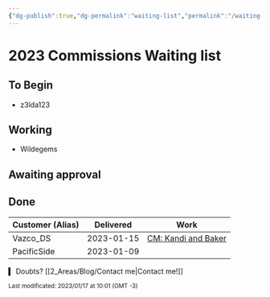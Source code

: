 ```yaml
---
{"dg-publish":true,"dg-permalink":"waiting-list","permalink":"/waiting-list/"}
---
```



<!-- NÃO ESQUEÇA DE TROCAR A DATA DE MODIFICAÇÃO! -->

# 2023 Commissions Waiting list

## To Begin
- z3lda123 

## Working
- Wildegems

## Awaiting approval

## Done

| Customer (Alias) | Delivered | Work |
| --- | --- | --- |
| Vazco_DS | 2023-01-15 |  [CM: Kandi and Baker](https://www.furaffinity.net/view/50628977) |
| PacificSide | 2023-01-09 | |

▍ Doubts? [[2_Areas/Blog/Contact me|Contact me!]]

<sub>Last modificated: 2023/01/17 at 10:01 (GMT -3)</sub>